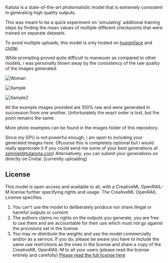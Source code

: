 Kalista is a state-of-the-art photorealistic model that is extremely consistent in generating high quality outputs.

This was meant to be a quick experiment on 'simulating' additional training steps by finding the mean values of multiple different checkpoints that were
trained on separate datasets.

To avoid multiple uploads, this model is only hosted on [hugginface](https://huggingface.co/skylersterling/kalista/tree/main) and [civitai](). 


While prompting proved quite difficult to maneuver as compared to other models, i was personally blown away by the consistency of the raw quality of 
the images generated:

![Woman](https://huggingface.co/skylersterling/kalista/resolve/main/images/6.png)

![Xample](https://huggingface.co/skylersterling/kalista/resolve/main/images/3.png)

![Xample2](https://huggingface.co/skylersterling/kalista/resolve/main/images/2.png)

All the example images provided are 100% raw and were generated in succession from one another. Unfortunately the exact order is lost,
but the point remains the same.

More photo examples can be found in the images folder of this repository. 

Since my GPU is not powerful enough, i am open to including your generated images here. Ofcourse this is completely optional but i would really appreciate it if you could
send me some of your best generations at zehmiel@tutanota.com! Alternatively, you can submit your generations on directly on Civitai: [currently uploading]

## License

This model is open access and available to all, with a CreativeML OpenRAIL-M license further specifying rights and usage.
The CreativeML OpenRAIL License specifies: 

1. You can't use the model to deliberately produce nor share illegal or harmful outputs or content 
2. The authors claims no rights on the outputs you generate, you are free to use them and are accountable for their use which must not go against the provisions set in the license
3. You may re-distribute the weights and use the model commercially and/or as a service. If you do, please be aware you have to include the same use restrictions as the ones in the license and share a copy of the CreativeML OpenRAIL-M to all your users (please read the license entirely and carefully)
[Please read the full license here](https://huggingface.co/spaces/CompVis/stable-diffusion-license)

